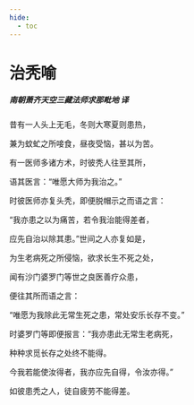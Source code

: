 ```yaml
---
hide:
  - toc
---
```


# **治秃喻**

##### 南朝萧齐天空三藏法师求那毗地 译

昔有一人头上无毛，冬则大寒夏则患热，

兼为蚊虻之所唼食，昼夜受恼，甚以为苦。

有一医师多诸方术，时彼秃人往至其所，

语其医言：“唯愿大师为我治之。”

时彼医师亦复头秃，即便脱帽示之而语之言：

“我亦患之以为痛苦，若令我治能得差者，

应先自治以除其患。”世间之人亦复如是，

为生老病死之所侵恼，欲求长生不死之处，

闻有沙门婆罗门等世之良医善疗众患，

便往其所而语之言：

“唯愿为我除此无常生死之患，常处安乐长存不变。”

时婆罗门等即便报言：“我亦患此无常生老病死，

种种求觅长存之处终不能得。

今我若能使汝得者，我亦应先自得，令汝亦得。”

如彼患秃之人，徒自疲劳不能得差。

